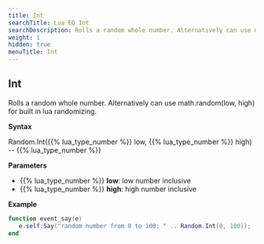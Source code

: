 ```yaml
---
title: Int
searchTitle: Lua EQ Int
searchDescription: Rolls a random whole number. Alternatively can use math.random(low, high) for built in lua randomizing.
weight: 1
hidden: true
menuTitle: Int
---
```


## Int

Rolls a random whole number. Alternatively can use math.random(low, high) for built in lua randomizing.

**Syntax**

Random.Int({{% lua_type_number %}} low, {{% lua_type_number %}} high) -- {{% lua_type_number %}}

**Parameters**

- {{% lua_type_number %}} **low**: low number inclusive
- {{% lua_type_number %}} **high**: high number inclusive

**Example**

```lua
function event_say(e)
   e.self:Say("random number from 0 to 100: " .. Random.Int(0, 100));
end
```